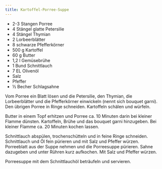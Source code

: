 ```yaml
---
title: Kartoffel-Porree-Suppe
---
```

* 2-3 Stangen Porree
* 4 Stängel glatte Petersilie
* 4 Stängel Thymian
* 2 Lorbeerblätter
* 8 schwarze Pfefferkörner
* 500 g Kartoffel
* 60 g Butter
* 1,2 l Gemüsebrühe
* 1 Bund Schnittlauch
* 7 EL Olivenöl
* Salz
* Pfeffer
* ½ Becher Schlagsahne

Vom Porree ein Blatt lösen und die Petersilie, den Thymian, die Lorbeerblätter
und die Pfefferkörner einwickeln (nennt sich bouquet garni). Den übrigen Porree
in Ringe schneiden. Kartoffeln schälen und würfeln.

Butter in einem Topf erhitzen und Porree ca. 10 Minuten darin bei kleiner Flamme
dünsten. Kartoffeln, Brühe und das bouquet garni hinzugeben. Bei kleiner Flamme
ca. 20 Minuten kochen lassen.

Schnittlauch abspülen, trochenschütteln und in feine Ringe schneiden.
Schnittlauch und Öl fein pürieren und mit Salz und Pfeffer würzen. Porreeblatt
aus der Suppe nehmen und die Porreesuppe pürieren. Sahne dazugeben und unter
Rühren kurz aufkochen. Mit Salz und Pfeffer würzen.

Porreesuppe mit dem Schnittlauchöl beträufeln und servieren.
